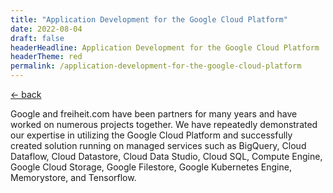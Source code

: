 ```yaml
---
title: "Application Development for the Google Cloud Platform"
date: 2022-08-04
draft: false
headerHeadline: Application Development for the Google Cloud Platform
headerTheme: red
permalink: /application-development-for-the-google-cloud-platform
---
```


<a class="self-start font-serif no-underline hover:text-red block mb-6" href="../things-weve-built" rel="noopener">&larr;&nbsp;back</a>

Google and freiheit.com have been partners for many years and have worked on numerous projects together. We have repeatedly demonstrated our expertise in utilizing the Google Cloud Platform and successfully created solution running on managed services such as BigQuery, Cloud Dataflow, Cloud Datastore, Cloud Data Studio, Cloud SQL, Compute Engine, Google Cloud Storage, Google Filestore, Google Kubernetes Engine, Memorystore, and Tensorflow.
